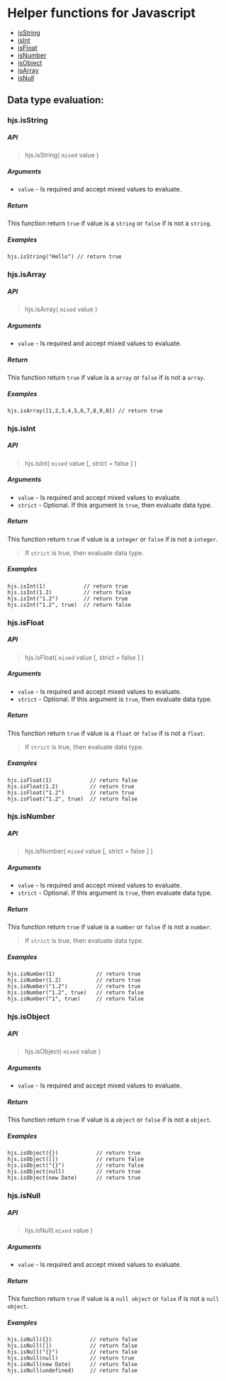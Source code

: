 Helper functions for Javascript
======
- [isString](#hjsisstring)
- [isInt](#hjsisint)
- [isFloat](#hjsisfloat)
- [isNumber](#hjsisnumber)
- [isObject](#hjsisobject)
- [isArray](#hjsisarray)
- [isNull](#hjsisnull)

## Data type evaluation:

### **hjs.isString**
##### API
> hjs.isString( `mixed` value )

##### **Arguments**
- `value` - Is required and accept mixed values to evaluate.

##### **Return**
This function return `true` if value is a `string` or `false` if is not a `string`.
##### **Examples**

    hjs.isString("Hello") // return true



### **hjs.isArray**
##### API
> hjs.isArray( `mixed` value )

##### **Arguments**
- `value` - Is required and accept mixed values to evaluate.

##### **Return**
This function return `true` if value is a `array` or `false` if is not a `array`.
##### **Examples**

    hjs.isArray([1,2,3,4,5,6,7,8,9,0]) // return true
    


### hjs.isInt
##### API
> hjs.isInt( `mixed` value [, strict = false ] )

##### **Arguments**
- `value` - Is required and accept mixed values to evaluate.
- `strict` - Optional. If this argument is `true`, then evaluate data type.

##### **Return**
This function return `true` if value is a `integer` or `false` if is not a `integer`.
> If `strict` is true, then evaluate data type.
##### **Examples**

    hjs.isInt(1)            // return true
    hjs.isInt(1.2)          // return false
    hjs.isInt("1.2")        // return true
    hjs.isInt("1.2", true)  // return false


### hjs.isFloat

##### API
> hjs.isFloat( `mixed` value [, strict = false ] )

##### **Arguments**
- `value` - Is required and accept mixed values to evaluate.
- `strict` - Optional. If this argument is `true`, then evaluate data type.

##### **Return**
This function return `true` if value is a `float` or `false` if is not a `float`.
> If `strict` is true, then evaluate data type.
##### **Examples**

    hjs.isFloat(1)            // return false
    hjs.isFloat(1.2)          // return true
    hjs.isFloat("1.2")        // return true
    hjs.isFloat("1.2", true)  // return false
    
    
    
### hjs.isNumber

##### API
> hjs.isNumber( `mixed` value [, strict = false ] )

##### **Arguments**
- `value` - Is required and accept mixed values to evaluate.
- `strict` - Optional. If this argument is `true`, then evaluate data type.

##### **Return**
This function return `true` if value is a `number` or `false` if is not a `number`.
> If `strict` is true, then evaluate data type.
##### **Examples**

    hjs.isNumber(1)             // return true
    hjs.isNumber(1.2)           // return true
    hjs.isNumber("1.2")         // return true
    hjs.isNumber("1.2", true)   // return false
    hjs.isNumber("1", true)     // return false
    
### hjs.isObject
##### API
> hjs.isObject( `mixed` value )

##### **Arguments**
- `value` - Is required and accept mixed values to evaluate.

##### **Return**
This function return `true` if value is a `object` or `false` if is not a `object`.
##### **Examples**

    hjs.isObject({})            // return true
    hjs.isObject([])            // return false
    hjs.isObject("{}")          // return false
    hjs.isObject(null)          // return true
    hjs.isObject(new Date)      // return true
    
### hjs.isNull
##### API
> hjs.isNull( `mixed` value )

##### **Arguments**
- `value` - Is required and accept mixed values to evaluate.

##### **Return**
This function return `true` if value is a `null object` or `false` if is not a `null object`.
##### **Examples**

    hjs.isNull({})            // return false
    hjs.isNull([])            // return false
    hjs.isNull("{}")          // return false
    hjs.isNull(null)          // return true
    hjs.isNull(new Date)      // return false
    hjs.isNull(undefined)     // return false

